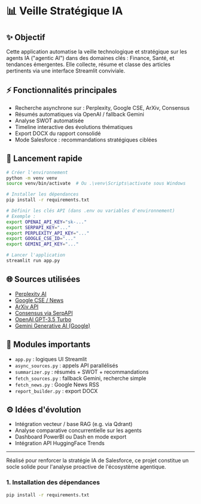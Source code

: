 # 📊 Veille Stratégique IA

## ✨ Objectif
Cette application automatise la veille technologique et stratégique sur les agents IA ("agentic AI") dans des domaines clés : Finance, Santé, et tendances émergentes. Elle collecte, résume et classe des articles pertinents via une interface Streamlit conviviale.

## ⚡ Fonctionnalités principales
- Recherche asynchrone sur : Perplexity, Google CSE, ArXiv, Consensus
- Résumés automatiques via OpenAI / fallback Gemini
- Analyse SWOT automatisée
- Timeline interactive des évolutions thématiques
- Export DOCX du rapport consolidé
- Mode Salesforce : recommandations stratégiques ciblées

## 🚀 Lancement rapide
```bash
# Créer l'environnement
python -m venv venv
source venv/bin/activate  # Ou .\venv\Scripts\activate sous Windows

# Installer les dépendances
pip install -r requirements.txt

# Définir les clés API (dans .env ou variables d'environnement)
# Exemple :
export OPENAI_API_KEY="sk-..."
export SERPAPI_KEY="..."
export PERPLEXITY_API_KEY="..."
export GOOGLE_CSE_ID="..."
export GEMINI_API_KEY="..."

# Lancer l'application
streamlit run app.py
```

## 🌐 Sources utilisées
- [Perplexity AI](https://www.perplexity.ai/)
- [Google CSE / News](https://programmablesearchengine.google.com/)
- [ArXiv API](https://arxiv.org/help/api/index)
- [Consensus via SerpAPI](https://serpapi.com)
- [OpenAI GPT-3.5 Turbo](https://platform.openai.com)
- [Gemini Generative AI (Google)](https://makersuite.google.com/app)

## 🏑 Modules importants
- `app.py` : logiques UI Streamlit
- `async_sources.py` : appels API parallélisés
- `summarizer.py` : résumés + SWOT + recommandations
- `fetch_sources.py` : fallback Gemini, recherche simple
- `fetch_news.py` : Google News RSS
- `report_builder.py` : export DOCX

## ⚙ Idées d'évolution
- Intégration vecteur / base RAG (e.g. via Qdrant)
- Analyse comparative concurrentielle sur les agents
- Dashboard PowerBI ou Dash en mode export
- Intégration API HuggingFace Trends

---

Réalisé pour renforcer la stratégie IA de Salesforce, ce projet constitue un socle solide pour l'analyse proactive de l'écosystème agentique.




### 1. Installation des dépendances

```bash
pip install -r requirements.txt
